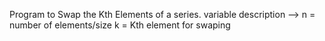 Program to Swap the Kth Elements of a series.
variable description -->
n = number of elements/size
k = Kth element for swaping
